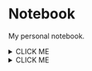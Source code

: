 # Notebook
My personal notebook.

<details>
    <summary>CLICK ME</summary>

<p>
We can hide anything, even code!

```
    puts "Hello World"
```

    </p>
</details>

<details><summary>CLICK ME</summary>
<p>

#### We can hide anything, even code!

```
    puts "Hello World"
```

</p>
</details>

